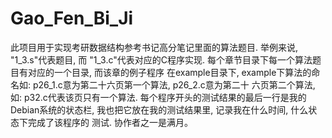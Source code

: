 # Gao_Fen_Bi_Ji
此项目用于实现考研数据结构参考书记高分笔记里面的算法题目. 举例来说, "1_3.s"代表题目, 而
"1_3.c"代表对应的C程序实现. 每个章节目录下每一个算法题目有对应的一个目录, 而该章的例子程序
在example目录下, example下算法的命名如: p26_1.c意为第二十六页第一个算法, p26_2.c意为第二十
六页第二个算法, 如: p32.c代表该页只有一个算法. 每个程序开头的测试结果的最后一行是我的
Debian系统的状态栏, 我也把它放在我的测试结果里, 记录我在什么时间, 什么状态下完成了该程序的
测试. 协作者之一是满月。
